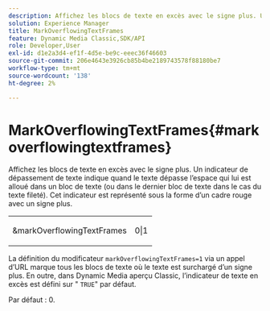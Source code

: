 ```yaml
---
description: Affichez les blocs de texte en excès avec le signe plus. Un indicateur de dépassement de texte indique quand le texte dépasse l’espace qui lui est alloué dans un bloc de texte (ou dans le dernier bloc de texte dans le cas du texte fileté). Cet indicateur est représenté sous la forme d’un cadre rouge avec un signe plus.
solution: Experience Manager
title: MarkOverflowingTextFrames
feature: Dynamic Media Classic,SDK/API
role: Developer,User
exl-id: d1e2a3d4-ef1f-4d5e-be9c-eeec36f46603
source-git-commit: 206e4643e3926cb85b4be2189743578f88180be7
workflow-type: tm+mt
source-wordcount: '138'
ht-degree: 2%

---
```


# MarkOverflowingTextFrames{#markoverflowingtextframes}

Affichez les blocs de texte en excès avec le signe plus. Un indicateur de dépassement de texte indique quand le texte dépasse l’espace qui lui est alloué dans un bloc de texte (ou dans le dernier bloc de texte dans le cas du texte fileté). Cet indicateur est représenté sous la forme d’un cadre rouge avec un signe plus.

<table id="simpletable_F17FD29EB52043BF9000923ED5195A26"> 
 <tr class="strow"> 
  <td class="stentry"> <p><span class="codeph"> &amp;markOverflowingTextFrames</span> </p> </td> 
  <td class="stentry"> <p>0|1 </p></td> 
 </tr> 
</table>

La définition du modificateur `markOverflowingTextFrames=1` via un appel d’URL marque tous les blocs de texte où le texte est surchargé d’un signe plus. En outre, dans Dynamic Media aperçu Classic, l’indicateur de texte en excès est défini sur &quot; `TRUE`&quot; par défaut.

Par défaut : 0.
